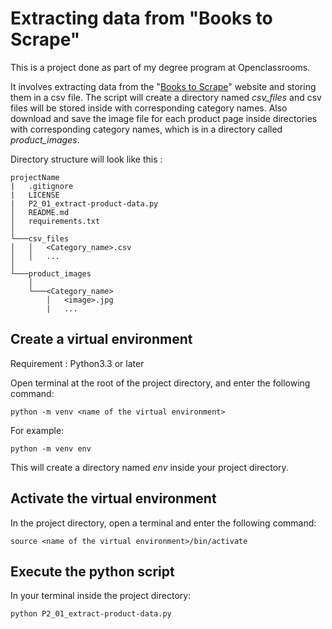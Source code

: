 # Extracting data from "Books to Scrape"

This is a project done as part of my degree program at Openclassrooms.

It involves extracting data from the "[Books to Scrape](http://books.toscrape.com/)" website and storing them in a csv file. The script will create a directory named *csv_files* and csv files will be stored inside with corresponding category names. Also download and save the image file for each product page inside directories with corresponding category names, which is in a directory called *product_images*.

Directory structure will look like this :

```
projectName
|   .gitignore
|   LICENSE
|   P2_01_extract-product-data.py
│   README.md
│   requirements.txt    
│
└───csv_files
│   │   <Category_name>.csv
│   │   ...
│   
└───product_images
    │
    └───<Category_name>
        │   <image>.jpg
        |   ...

```

## Create a virtual environment

Requirement : Python3.3 or later

Open terminal at the root of the project directory, and enter the following command:

    python -m venv <name of the virtual environment>

For example:

    python -m venv env

This will create a directory named *env* inside your project directory.

## Activate the virtual environment

In the project directory, open a terminal and enter the following command:

    source <name of the virtual environment>/bin/activate

## Execute the python script

In your terminal inside the project directory:

    python P2_01_extract-product-data.py

